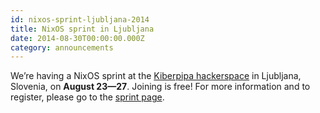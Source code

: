 ```yaml
---
id: nixos-sprint-ljubljana-2014
title: NixOS sprint in Ljubljana
date: 2014-08-30T00:00:00.000Z
category: announcements
---
```


We’re having a NixOS sprint at the [Kiberpipa hackerspace](https://www.kiberpipa.org/en/) in Ljubljana, Slovenia, on **August 23—27**. Joining is free! For more information and to register, please go to the [sprint page](https://web.archive.org/web/20150623082420/http://www.kiberpipa.org/nixos-sprint-ljubljana-2014/).
